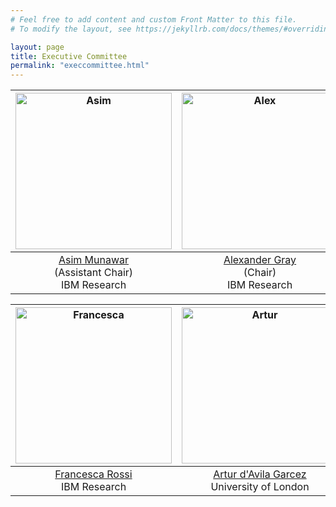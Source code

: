 ```yaml
---
# Feel free to add content and custom Front Matter to this file.
# To modify the layout, see https://jekyllrb.com/docs/themes/#overriding-theme-defaults

layout: page
title: Executive Committee
permalink: "execcommittee.html"
---
```


<img src="https://kbrl.github.io/img/asim.jpg" alt="Asim" width="250"/>|  <img src="https://cs.uchicago.edu/wp-content/uploads/2019/10/gray_alex_0319_033-panel_cut_lower-250x250.jpg" alt="Alex" width="250"/> |  <img src="https://benjamingrosof.com/wp-content/uploads/2013/05/photo-Grosof-201305.jpg" alt="Benjamin" width="250"/> |
:---------------:|:---------------:|:-------------:
[Asim Munawar](https://researcher.draco.res.ibm.com/researcher/view.php?person=ibm-asim)<br>(Assistant Chair)<br>IBM Research | [Alexander Gray](https://research.gatech.edu/data/seminar-series/alexander-gray)<br>(Chair)<br>IBM Research | [Benjamin Grosof](https://benjamingrosof.com/)<br>AI Software Technology Innovator and Leader


<img src="https://s3.us.cloud-object-storage.appdomain.cloud/res-photos/8687.jpg" alt="Francesca" width="250"/>|  <img src="https://www.city.ac.uk/__data/assets/image/0017/600164/varieties/breakpoint-desktop.jpg" alt="Artur" width="250"/> |  <img src="https://neurosymbolic.github.io/nsss2023/data/luis.jpeg" alt="Luis" width="250"/> |
:---------------:|:---------------:|:-------------:
[Francesca Rossi](https://researcher.watson.ibm.com/researcher/view.php?person=ibm-Francesca.Rossi2)<br>IBM Research | [Artur d'Avila Garcez](https://www.city.ac.uk/about/people/academics/artur-davila-garcez)<br>University of London | [Luís C. Lamb](https://www.inf.ufrgs.br/~lamb/)<br>UFRGS


